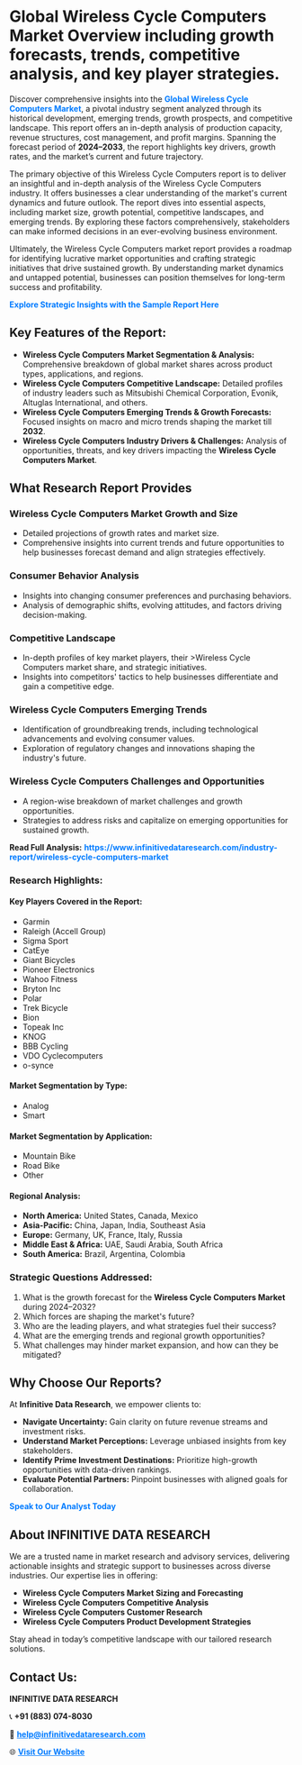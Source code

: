 <h1>Global Wireless Cycle Computers Market Overview including growth forecasts, trends, competitive analysis, and key player strategies.</h1>
<p>
Discover comprehensive insights into the 
<a href="https://www.infinitivedataresearch.com/industry-report/wireless-cycle-computers-market" rel="dofollow" style="color: #007BFF; text-decoration: none;"><strong>Global Wireless Cycle Computers Market</strong></a>, a pivotal industry segment analyzed through its historical development, emerging trends, growth prospects, and competitive landscape. This report offers an in-depth analysis of production capacity, revenue structures, cost management, and profit margins. Spanning the forecast period of <strong>2024–2033</strong>, the report highlights key drivers, growth rates, and the market’s current and future trajectory.
</p>
<p>
The primary objective of this Wireless Cycle Computers report is to deliver an insightful and in-depth analysis of the Wireless Cycle Computers industry. It offers businesses a clear understanding of the market's current dynamics and future outlook. The report dives into essential aspects, including market size, growth potential, competitive landscapes, and emerging trends. By exploring these factors comprehensively, stakeholders can make informed decisions in an ever-evolving business environment.
</p>
<p>
Ultimately, the Wireless Cycle Computers market report provides a roadmap for identifying lucrative market opportunities and crafting strategic initiatives that drive sustained growth. By understanding market dynamics and untapped potential, businesses can position themselves for long-term success and profitability.
</p>
<p>
<a href="https://www.infinitivedataresearch.com/request-sample/reportId=106580" style="color: #007BFF; text-decoration: none;"><strong>Explore Strategic Insights with the Sample Report Here</strong></a>
</p>

<h2>Key Features of the Report:</h2>
<ul>
<li><strong>Wireless Cycle Computers Market Segmentation & Analysis:</strong> Comprehensive breakdown of global market shares across product types, applications, and regions.</li>
<li><strong>Wireless Cycle Computers Competitive Landscape:</strong> Detailed profiles of industry leaders such as Mitsubishi Chemical Corporation, Evonik, Altuglas International, and others.</li>
<li><strong>Wireless Cycle Computers Emerging Trends & Growth Forecasts:</strong> Focused insights on macro and micro trends shaping the market till <strong>2032</strong>.</li>
<li><strong>Wireless Cycle Computers Industry Drivers & Challenges:</strong> Analysis of opportunities, threats, and key drivers impacting the <strong>Wireless Cycle Computers Market</strong>.</li>
</ul>

<h2>What Research Report Provides</h2>
<h3>Wireless Cycle Computers Market Growth and Size</h3>
<ul>
<li>Detailed projections of growth rates and market size.</li>
<li>Comprehensive insights into current trends and future opportunities to help businesses forecast demand and align strategies effectively.</li>
</ul>

<h3>Consumer Behavior Analysis</h3>
<ul>
<li>Insights into changing consumer preferences and purchasing behaviors.</li>
<li>Analysis of demographic shifts, evolving attitudes, and factors driving decision-making.</li>
</ul>

<h3>Competitive Landscape</h3>
<ul>
<li>In-depth profiles of key market players, their >Wireless Cycle Computers market share, and strategic initiatives.</li>
<li>Insights into competitors' tactics to help businesses differentiate and gain a competitive edge.</li>
</ul>

<h3>Wireless Cycle Computers Emerging Trends</h3>
<ul>
<li>Identification of groundbreaking trends, including technological advancements and evolving consumer values.</li>
<li>Exploration of regulatory changes and innovations shaping the industry's future.</li>
</ul>

<h3>Wireless Cycle Computers Challenges and Opportunities</h3>
<ul>
<li>A region-wise breakdown of market challenges and growth opportunities.</li>
<li>Strategies to address risks and capitalize on emerging opportunities for sustained growth.</li>
</ul>
<p><strong>Read Full Analysis:</strong> <a href="https://www.infinitivedataresearch.com/industry-report/wireless-cycle-computers-market" rel="dofollow" style="color: #007BFF; text-decoration: none;"><strong>https://www.infinitivedataresearch.com/industry-report/wireless-cycle-computers-market</strong></a></p>
<h3>Research Highlights:</h3>
<h4>Key Players Covered in the Report:</h4>
<ul><li>Garmin</li><li>Raleigh (Accell Group)</li><li>Sigma Sport</li><li>CatEye</li><li>Giant Bicycles</li><li>Pioneer Electronics</li><li>Wahoo Fitness</li><li>Bryton Inc</li><li>Polar</li><li>Trek Bicycle</li><li>Bion</li><li>Topeak Inc</li><li>KNOG</li><li>BBB Cycling</li><li>VDO Cyclecomputers</li><li>o-synce</li></ul>
<h4>Market Segmentation by Type:</h4>
<ul><li>Analog</li><li>Smart</li></ul>
<h4>Market Segmentation by Application:</h4>
<ul><li>Mountain Bike</li><li>Road Bike</li><li>Other</li></ul>

<h4>Regional Analysis:</h4>
<ul>
<li><strong>North America:</strong> United States, Canada, Mexico</li>
<li><strong>Asia-Pacific:</strong> China, Japan, India, Southeast Asia</li>
<li><strong>Europe:</strong> Germany, UK, France, Italy, Russia</li>
<li><strong>Middle East & Africa:</strong> UAE, Saudi Arabia, South Africa</li>
<li><strong>South America:</strong> Brazil, Argentina, Colombia</li>
</ul>

<h3>Strategic Questions Addressed:</h3>
<ol>
<li>What is the growth forecast for the <strong>Wireless Cycle Computers Market</strong> during 2024–2032?</li>
<li>Which forces are shaping the market's future?</li>
<li>Who are the leading players, and what strategies fuel their success?</li>
<li>What are the emerging trends and regional growth opportunities?</li>
<li>What challenges may hinder market expansion, and how can they be mitigated?</li>
</ol>

<h2>Why Choose Our Reports?</h2>
<p>At <strong>Infinitive Data Research</strong>, we empower clients to:</p>
<ul>
<li><strong>Navigate Uncertainty:</strong> Gain clarity on future revenue streams and investment risks.</li>
<li><strong>Understand Market Perceptions:</strong> Leverage unbiased insights from key stakeholders.</li>
<li><strong>Identify Prime Investment Destinations:</strong> Prioritize high-growth opportunities with data-driven rankings.</li>
<li><strong>Evaluate Potential Partners:</strong> Pinpoint businesses with aligned goals for collaboration.</li>
</ul>
<p><a href="https://www.infinitivedataresearch.com/industry-report/wireless-cycle-computers-market" rel="dofollow" style="color: #007BFF; text-decoration: none;"><strong>Speak to Our Analyst Today</strong></a></p>

<h2>About INFINITIVE DATA RESEARCH</h2>
<p>We are a trusted name in market research and advisory services, delivering actionable insights and strategic support to businesses across diverse industries. Our expertise lies in offering:</p>
<ul>
<li><strong>Wireless Cycle Computers Market Sizing and Forecasting</strong></li>
<li><strong>Wireless Cycle Computers Competitive Analysis</strong></li>
<li><strong>Wireless Cycle Computers Customer Research</strong></li>
<li><strong>Wireless Cycle Computers Product Development Strategies</strong></li>
</ul>
<p>Stay ahead in today’s competitive landscape with our tailored research solutions.</p>

<h2>Contact Us:</h2>
<p><strong>INFINITIVE DATA RESEARCH</strong></p>
<p>📞 <strong>+91 (883) 074-8030</strong></p>
<p>📧 <strong><a href="mailto:help@infinitivedataresearch.com" style="color: #007BFF;">help@infinitivedataresearch.com</a></strong></p>
<p>🌐 <strong><a href="https://www.infinitivedataresearch.com" rel="dofollow" style="color: #007BFF;">Visit Our Website</a></strong></p>